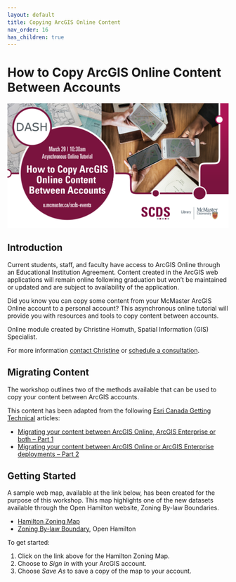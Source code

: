 ```yaml
---
layout: default
title: Copying ArcGIS Online Content
nav_order: 16
has_children: true
---
```


# How to Copy ArcGIS Online Content Between Accounts
<img src="assets/img/Copy_ArcGIS_Content.png" alt="Workshop Title Slide" width="720"> 

## Introduction 
Current students, staff, and faculty have access to ArcGIS Online through an Educational Institution Agreement. Content created in the ArcGIS web applications will remain online following graduation but won’t be maintained or updated and are subject to availability of the application. 

Did you know you can copy some content from your McMaster ArcGIS Online account to a personal account? This asynchronous online tutorial will provide you with resources and tools to copy content between accounts. 

Online module created by Christine Homuth, Spatial Information (GIS) Specialist. 

For more information [contact Christine](mailto:libgis@mcmaster.ca) or [schedule a consultation](https://libcal.mcmaster.ca/appointments/gis). 

## Migrating Content 
The workshop outlines two of the methods available that can be used to copy your content between ArcGIS accounts. 

This content has been adapted from the following [Esri Canada Getting Technical](https://resources.esri.ca/getting-technical) articles:

- [Migrating your content between ArcGIS Online, ArcGIS Enterprise or both – Part 1](https://resources.esri.ca/getting-technical/migrating-your-content-between-arcgis-online-arcgis-enterprise-or-both-part-1) 
- [Migrating your content between ArcGIS Online or ArcGIS Enterprise deployments – Part 2](https://resources.esri.ca/getting-technical/migrate-your-content-between-arcgis-online-or-arcgis-enterprise-deployments-or-both-part-2) 

## Getting Started
A sample web map, available at the link below, has been created for the purpose of this workshop. This map highlights one of the new datasets available through the Open Hamilton website, Zoning By-law Boundaries.

- [Hamilton Zoning Map](https://arcg.is/0LP9WP0)
- [Zoning By-law Boundary](https://open.hamilton.ca/datasets/74f8df9efea14e3ba488f98dec289a0c_18/about), Open Hamilton

To get started:
1. Click on the link above for the Hamilton Zoning Map.
2. Choose to *Sign In* with your ArcGIS account.
3. Choose *Save As* to save a copy of the map to your account. 
